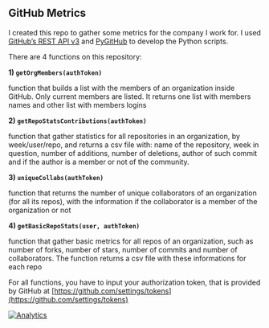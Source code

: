 ## GitHub Metrics

I created this repo to gather some metrics for the company I work for.
I used [GitHub’s REST API v3](https://developer.github.com/v3/) and [PyGitHub](http://pygithub.readthedocs.io) to develop the Python scripts.

There are 4 functions on this repository:

**1) `getOrgMembers(authToken)`**

function that builds a list with the members of an organization inside GitHub. Only current members are listed. It returns one list with members names and other list with members logins


**2) `getRepoStatsContributions(authToken)`**

function that gather statistics for all repositories in an organization, by week/user/repo, and returns a csv file with: name of the repository, week in question, number of additions, number of deletions, author of such commit and if the author is a member or not of the community.


**3) `uniqueCollabs(authToken)`**

function that returns the number of unique collaborators of an organization (for all its repos), with the information if the collaborator is a member of the organization or not


**4) `getBasicRepoStats(user, authToken)`**

function that gather basic metrics for all repos of an organization, such as number of forks, number of stars, number of commits and number of collaborators. The function returns a csv file with these informations for each repo


For all functions, you have to input your authorization token, that is provided by GitHub at [https://github.com/settings/tokens](https://github.com/settings/tokens)

[![Analytics](https://ga-beacon.appspot.com/UA-109670866-1/some-github-metrics/readme?useReferer&utm_source=google&utm_medium=somegithub)](https://github.com/igrigorik/ga-beacon)
